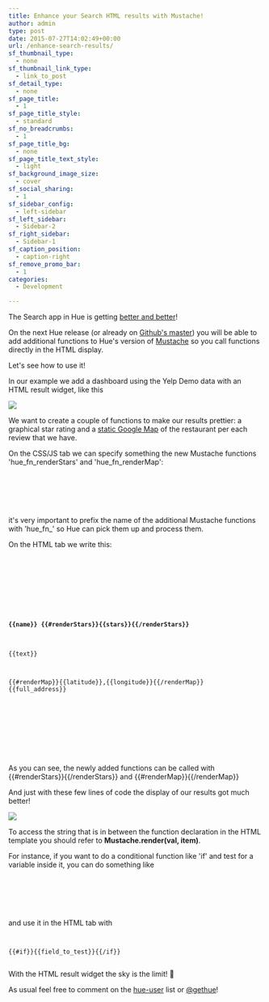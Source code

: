 ```yaml
---
title: Enhance your Search HTML results with Mustache!
author: admin
type: post
date: 2015-07-27T14:02:49+00:00
url: /enhance-search-results/
sf_thumbnail_type:
  - none
sf_thumbnail_link_type:
  - link_to_post
sf_detail_type:
  - none
sf_page_title:
  - 1
sf_page_title_style:
  - standard
sf_no_breadcrumbs:
  - 1
sf_page_title_bg:
  - none
sf_page_title_text_style:
  - light
sf_background_image_size:
  - cover
sf_social_sharing:
  - 1
sf_sidebar_config:
  - left-sidebar
sf_left_sidebar:
  - Sidebar-2
sf_right_sidebar:
  - Sidebar-1
sf_caption_position:
  - caption-right
sf_remove_promo_bar:
  - 1
categories:
  - Development

---
```

The Search app in Hue is getting [better and better][1]!

On the next Hue release (or already on [Github's master][2]) you will be able to add additional functions to Hue's version of [Mustache][3] so you call functions directly in the HTML display.

Let's see how to use it!

In our example we add a dashboard using the Yelp Demo data with an HTML result widget, like this

[<img src="https://cdn.gethue.com/uploads/2015/07/Screenshot-2015-07-27-15.29.47-1024x684.png"  />][4]

We want to create a couple of functions to make our results prettier: a graphical star rating and a [static Google Map][5] of the restaurant per each review that we have.

On the CSS/JS tab we can specify something the new Mustache functions 'hue_fn_renderStars' and 'hue_fn_renderMap':

<pre><code class="html">

<script>

viewModel.additionalMustache = function (item) {

if (Mustache == "undefined") {

return;

}

item.hue_fn_renderStars = function () {

return function (val) {

var stars = parseInt(Mustache.render(val, item));

var html = ";

for (var i=0;i<stars;i++){

html += '<i class="fa fa-star"></i>';

}

return html;

}

};

item.hue_fn_renderMap = function () {

return function (val) {

var coords = Mustache.render(val, item);

return '<img src="https://maps.googleapis.com/maps/api/staticmap?center=' + coords + '&zoom=14&size=300x300&markers=color:red%7C' + coords + '">';

}

};

}

</script>

</code></pre>

it's very important to prefix the name of the additional Mustache functions with 'hue_fn_' so Hue can pick them up and process them.

On the HTML tab we write this:

<pre><code class="html">

<div class="row-fluid">

<div class="row-fluid">

<div class="span10">

<h4>{{name}} {{#renderStars}}{{stars}}{{/renderStars}}</h4>

<span class="muted">{{text}}</span>

</div>

<div class="span2">{{#renderMap}}{{latitude}},{{longitude}}{{/renderMap}}<br/>{{full_address}}</div>

</div>

<br>

</div>

</code></pre>

As you can see, the newly added functions can be called with {{#renderStars}}{{/renderStars}} and {{#renderMap}}{{/renderMap}}

And just with these few lines of code the display of our results got much better!

[<img src="https://cdn.gethue.com/uploads/2015/07/Screenshot-2015-07-27-15.51.21-1024x684.png"  />][6]

To access the string that is in between the function declaration in the HTML template you should refer to **Mustache.render(val, item)**.

For instance, if you want to do a conditional function like 'if' and test for a variable inside it, you can do something like

<pre><code class="html">

<script>

viewModel.additionalMustache = function (item) {

if (Mustache == "undefined") {

return;

}

item.hue_fn_if = function () {

return function (val) {

var isTrue = $.trim(Mustache.render(val, item)) == 'true';

return isTrue ? "The condition is true!" : "No, it's false";

}

};

}

</script>

</code></pre>

and use it in the HTML tab with

<pre><code class="html">

{{#if}}{{field_to_test}}{{/if}}

</code></pre>

With the HTML result widget the sky is the limit! 🙂

As usual feel free to comment on the [hue-user][7] list or [@gethue][8]!

 [1]: https://gethue.com/build-a-real-time-analytic-dashboard-with-solr-search-and-spark-streaming/
 [2]: https://github.com/cloudera/hue
 [3]: https://github.com/janl/mustache.js/
 [4]: https://cdn.gethue.com/uploads/2015/07/Screenshot-2015-07-27-15.29.47.png
 [5]: https://developers.google.com/maps/documentation/staticmaps/intro
 [6]: https://cdn.gethue.com/uploads/2015/07/Screenshot-2015-07-27-15.51.21.png
 [7]: http://groups.google.com/a/cloudera.org/group/hue-user
 [8]: https://twitter.com/gethue
